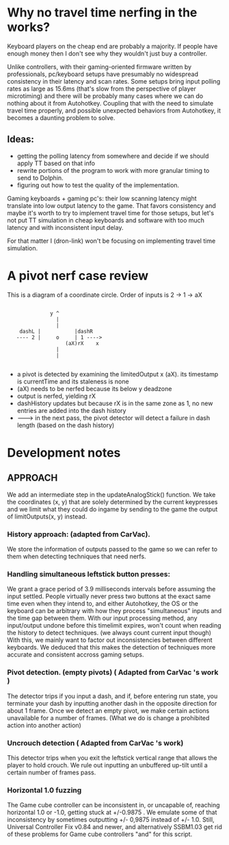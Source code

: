 # Why no travel time nerfing in the works?
Keyboard players on the cheap end are probably a majority. If people have enough money then I don't see why they wouldn't just buy a controller. 

Unlike controllers, with their gaming-oriented firmware written by professionals, pc/keyboard setups have presumably no widespread consistency in their latency and scan rates. Some setups bring input polling rates as large as 15.6ms (that's slow from the perspective of player microtiming) and there will be probably many cases where we can do nothing about it from Autohotkey. Coupling that with the need to simulate travel time properly, and possible unexpected behaviors from Autohotkey, it becomes a daunting problem to solve. 

## Ideas:
* getting the polling latency from somewhere and decide if we should apply TT based on that info
* rewrite portions of the program to work with more granular timing to send to Dolphin. 
* figuring out how to test the quality of the implementation.

Gaming keyboards + gaming pc's: their low scanning latency might translate into low output latency to the game. That favors consistency and maybe it's worth to try to implement travel time for those setups, but let's not put TT simulation in cheap keyboards and software with too much latency and with inconsistent input delay.

For that matter I (dron-link) won't be focusing on implementing travel time simulation.


# A pivot nerf case review
This is a diagram of a coordinate circle. Order of inputs is 2 -> 1 -> aX
```

              y ^
                |
                |
    dashL |           |dashR
   ---- 2 |     o     | 1 ---->
                   (aX)rX    x
                |
                |
          
```

* a pivot is detected by examining the limitedOutput x (aX). its timestamp is currentTime and its staleness is none
* (aX) needs to be nerfed because its below y deadzone 
* output is nerfed, yielding rX
* dashHistory updates but because rX is in the same zone as 1, no new entries are added into the dash history
* ---> in the next pass, the pivot detector will detect a failure in dash length (based on the dash history)

# Development notes

## APPROACH

  We add an intermediate step in the updateAnalogStick() function.
  We take the coordinates (x, y) that are solely determined by the current keypresses and we limit what they could do ingame by sending to the game the output of limitOutputs(x, y) instead.

### History approach: (adapted from CarVac).
  We store the information of outputs passed to the game so we can refer to them when detecting techniques that need nerfs.

### Handling simultaneous leftstick button presses:
  We grant a grace period of 3.9 milliseconds intervals before assuming the input settled.
  People virtually never press two buttons at the exact same time even when they intend to, and either Autohotkey, the OS or the keyboard can be arbitrary with how they process "simultaneous" inputs and the time gap between them.
  With our input processing method, any input/output undone before this timelimit expires, won't count when reading the history to detect techniques. (we always count current input though)
  With this, we mainly want to factor out inconsistencies between different keyboards.
  We deduced that this makes the detection of techniques more accurate and consistent accross gaming setups.

### Pivot detection. (empty pivots) ( Adapted from CarVac 's work )
  The detector trips if you input a dash, and if, before entering run state, you terminate your dash by inputting another dash in the opposite direction  for about 1 frame.
  Once we detect an empty pivot, we make certain actions unavailable for a number of frames.
  (What we do is change a prohibited action into another action)

### Uncrouch detection ( Adapted from CarVac 's work)
  This detector trips when you exit the leftstick vertical range that allows the player to hold crouch.
  We rule out inputting an unbuffered up-tilt until a certain number of frames pass.

### Horizontal 1.0 fuzzing
  The Game cube controller can be inconsistent in, or uncapable of, reaching horizontal 1.0 or -1.0, getting stuck at +/-0.9875 .
  We emulate some of that inconsistency by sometimes outputting +/- 0,9875 instead of +/- 1.0.
  Still, Universal Controller Fix v0.84 and newer, and alternatively SSBM1.03 get rid of these problems for Game cube controllers "and" for this script.
